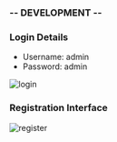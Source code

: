 ### -- DEVELOPMENT --

### Login Details

- Username: admin
- Password: admin

![login](https://user-images.githubusercontent.com/67984701/134595513-95e76716-9ba2-4e93-a5df-b24a0db65481.PNG)

### Registration Interface
![register](https://user-images.githubusercontent.com/67984701/134595602-08d5d45a-2c0d-4bb9-ba69-c676a8a54c77.PNG)

